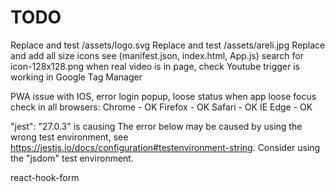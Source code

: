 # TODO

Replace and test /assets/logo.svg
Replace and test /assets/areli.jpg
Replace and add all size icons see (manifest.json, index.html, App.js) search for icon-128x128.png
when real video is in page, check Youtube trigger is working in Google Tag Manager


PWA issue with IOS, error login popup, loose status when app loose focus
check in all browsers:
Chrome - OK
Firefox - OK
Safari - OK
IE Edge - OK

"jest": "27.0.3" is causing
    The error below may be caused by using the wrong test environment, see https://jestjs.io/docs/configuration#testenvironment-string.
    Consider using the "jsdom" test environment.

react-hook-form